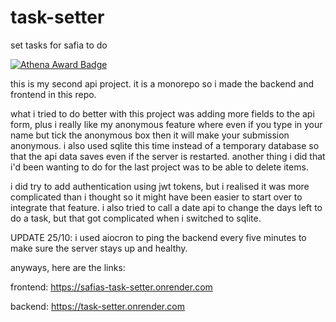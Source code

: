 # task-setter
set tasks for safia to do

[![Athena Award Badge](https://img.shields.io/endpoint?url=https%3A%2F%2Faward.athena.hackclub.com%2Fapi%2Fbadge)](https://award.athena.hackclub.com?utm_source=readme)

this is my second api project. it is a monorepo so i made the backend and frontend in this repo. 

what i tried to do better with this project was adding more fields to the api form, plus i really like my anonymous feature where even if you type in your name but tick the anonymous box then it will make your submission anonymous. i also used sqlite this time instead of a temporary database so that the api data saves even if the server is restarted. another thing i did that i'd been wanting to do for the last project was to be able to delete items.

i did try to add authentication using jwt tokens, but i realised it was more complicated than i thought so it might have been easier to start over to integrate that feature. i also tried to call a date api to change the days left to do a task, but that got complicated when i switched to sqlite.

UPDATE 25/10:
i used aiocron to ping the backend every five minutes to make sure the server stays up and healthy.

anyways, here are the links:

frontend: https://safias-task-setter.onrender.com

backend: https://task-setter.onrender.com
